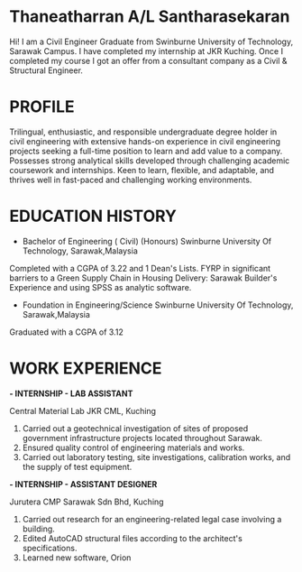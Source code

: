 # Thaneatharran A/L Santharasekaran

Hi! I am a Civil Engineer Graduate from Swinburne University of Technology, Sarawak Campus. I have completed my internship at JKR Kuching. Once I completed my course I got an offer from a consultant company as a Civil & Structural Engineer. 

# PROFILE
Trilingual, enthusiastic, and responsible undergraduate degree holder in civil engineering with extensive hands-on experience in civil engineering projects seeking a full-time position to learn and add value to a company. Possesses strong analytical skills developed through challenging academic coursework and internships. Keen to learn, flexible, and adaptable, and thrives well in fast-paced and challenging working environments.

# EDUCATION HISTORY

- Bachelor of Engineering ( Civil) (Honours)
  Swinburne University Of Technology, Sarawak,Malaysia

Completed with a CGPA of 3.22 and 1 Dean's Lists. FYRP in significant barriers to a Green Supply Chain in Housing Delivery: Sarawak Builder's Experience and using
SPSS as analytic software.

- Foundation in Engineering/Science
Swinburne University Of Technology, Sarawak,Malaysia

Graduated with a CGPA of 3.12

# WORK EXPERIENCE

**- INTERNSHIP - LAB ASSISTANT**

Central Material Lab JKR CML, Kuching

1) Carried out a geotechnical investigation of sites of proposed
    government infrastructure projects located throughout Sarawak.
2) Ensured quality control of engineering materials and works.
3) Carried out laboratory testing, site investigations, calibration
    works, and the supply of test equipment.

**- INTERNSHIP - ASSISTANT DESIGNER**

Jurutera CMP Sarawak Sdn Bhd, Kuching

1) Carried out research for an engineering-related legal case involving a building.
2) Edited AutoCAD structural files according to the architect's specifications.
3) Learned new software, Orion
